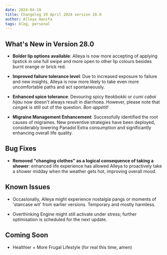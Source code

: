 ```yaml
---
date: 2024-04-19
title: Changelog 19 April 2024 version 28.0
author: Alleya Hanifa
tags: blog, personal
---
```




## What's New in Version 28.0

- **Bolder lip options available**: Alleya is now more accepting of applying lipstick in one full swipe and more open to other lip colours besides burnt orange or brick red.

- **Improved failure tolerance level**: Due to increased exposure to failure and new insights, Alleya is now more likely to take even more uncomfortable paths and act spontaneously.

- **Enhanced spice tolerance**: Devouring spicy tteokbokki or *cumi cabai hijau* now doesn't always result in diarrhoea. However, please note that *cengek* is still out of the question. *Bon appétit!*

- **Migraine Management Enhancement**: Successfully identified the root causes of migraines. New preventive strategies have been deployed, considerably lowering Panadol Extra consumption and significantly enhancing overall life quality.

## Bug Fixes

- **Removed "changing clothes" as a logical consequence of taking a shower**: enhanced life experience has allowed Alleya to proactively take a shower midday when the weather gets hot, improving overall mood. 

## Known Issues
- Occasionally, Alleya might experience nostalgia pangs or moments of 'staircase wit' from earlier versions. Temporary and mostly harmless. 

- Overthinking Engine might still activate under stress; further optimisation is scheduled for the next update.

## Coming Soon

- Healthier + More Frugal Lifestyle (for real this time, amen)